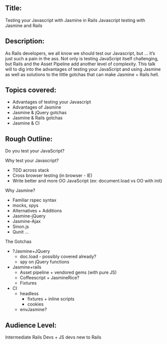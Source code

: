 ## Title: 
Testing your Javascript with Jasmine in Rails
Javascript testing with Jasmine and Rails

## Description: 

As Rails developers, we all know we should test our Javascript, but … it’s just such a pain in the ass.  Not only is testing JavaScript itself challenging, but Rails and the Asset Pipeline add another level of complexity.  This talk will to dig into the advantages of testing your JavaScript and using Jasmine as well as solutions to the little gotchas that can make Jasmine + Rails hell.   

## Topics covered:

* Advantages of testing your Javascript
* Advantages of Jasmine
* Jasmine & jQuery gotchas
* Jasmine & Rails gotchas
* Jasmine & CI

## Rough Outline: 
Do you test your JavaScript?

Why test your Javascript?

* TDD across stack
* Cross browser testing (in browser - IE)
* Write better and more OO JavaScript (ex: document.load vs OO with init)

Why Jasmine?

* Familiar rspec syntax
* mocks, spys
* Alternatives + Additions
* Jasmine-jQuery
* Jasmine-Ajax
* Sinon.js
* Qunit ...

The Gotchas

* ?Jasmine+JQuery 
  * doc.load - possibly covered already?
  * spy on jQuery functions
* Jasmine+rails
  * Asset pipeline + vendored gems (with pure JS)
  * Coffeescript + JasmineRice?
  * Fixtures 
* CI
  * headless
    * fixtures + inline scripts
    * cookies
  * envJasmine?



## Audience Level: 
Intermediate Rails Devs + JS devs new to Rails


